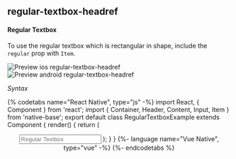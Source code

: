 ## regular-textbox-headref
#### Regular Textbox

To use the regular textbox which is rectangular in shape, include the <code>regular</code> prop with <code>Item</code>.

![Preview ios regular-textbox-headref](https://github.com/GeekyAnts/NativeBase-KitchenSink/raw/v2.6.1/screenshots/ios/input-regular.png)
![Preview android regular-textbox-headref](https://github.com/GeekyAnts/NativeBase-KitchenSink/raw/v2.6.1/screenshots/android/input-regular.png)

*Syntax*

{% codetabs name="React Native", type="js" -%}
import React, { Component } from 'react';
import { Container, Header, Content, Input, Item } from 'native-base';
export default class RegularTextboxExample extends Component {
  render() {
    return (
      <Container>
        <Header />
        <Content>
          <Item regular>
            <Input placeholder='Regular Textbox' />
          </Item>
        </Content>
      </Container>
    );
  }
}
{%- language name="Vue Native", type="vue" -%}
<template>
  <nb-container>
    <nb-header />
    <nb-content>
      <nb-form>
        <nb-item regular>
          <nb-input placeholder="Regular Textbox" />
        </nb-item>
      </nb-form>
    </nb-content>
  </nb-container>
</template>
{%- endcodetabs %}
 <p>
    <div id="" class="mobileDevice" style="background: url(&quot;https://docs.nativebase.io/docs/assets/iosphone.png&quot;) no-repeat; padding: 63px 20px 100px 15px; width: 292px; height: 600px;margin:0 auto;float:none;">
        <img src="https://github.com/GeekyAnts/NativeBase-KitchenSink/raw/v2.6.1/screenshots/ios/input-regular.png" alt="" style="display:block !important" />
    </div>
</p>
<br />
